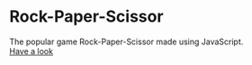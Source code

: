 # Rock-Paper-Scissor
The popular game Rock-Paper-Scissor made using JavaScript.<br>
[Have a look](https://thepubdoc.tk/Rock-Paper-Scissor)
